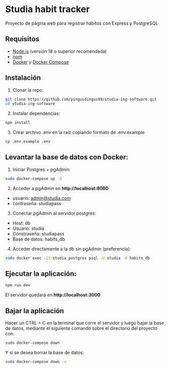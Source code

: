 # Studia habit tracker
Proyecto de página web para registrar hábitos con Express y PostgreSQL

## Requisitos
- [Node.js](https://nodejs.org/) (versión 18 o superior recomendada)
- [npm](https://www.npmjs.com/)  
- [Docker](https://www.docker.com/) y [Docker Compose](https://docs.docker.com/compose/)

## Instalación
1. Clonar la repo:
```bash
git clone https://github.com/pingusdingus99/studia-ing-software.git
cd studia-ing-software
```
2. Instalar dependencias:
```bash
npm install
```
3. Crear archivo .env en la raíz copiando formato de .env.example
```bash
cp .env.example .env
```
## Levantar la base de datos con Docker:
1. Iniciar Postgres + pgAdmin:
```bash
sudo docker-compose up -d
```
2. Acceder a pgAdmin en **http://localhost:8080**
- usuario:  admin@studia.com
- contraseña: studiapass

3. Conectar pgAdmin al servidor postgres:
- Host: db
- Usuario: studia
- Constraseña: studiapass
- Base de datos: habits_db

4. Acceder directamente a la db sin pgAdmin (preferencia):
```bash
sudo docker exec -it studia_postgres psql -U studia -d habits_db
```
## Ejecutar la aplicación:
```bash
npm run dev
```
El servidor quedará en **http://localhost:3000**

## Bajar la aplicación
Hacer un CTRL + C en la terminal que corre el servidor y luego bajar la base de datos, mediante el siguiente comando sobre el directorio del proyecto con:
```bash
sudo docker-compose down
```
Y si se desea borrar la base de datos:
```bash
sudo docker-compose down -v
```